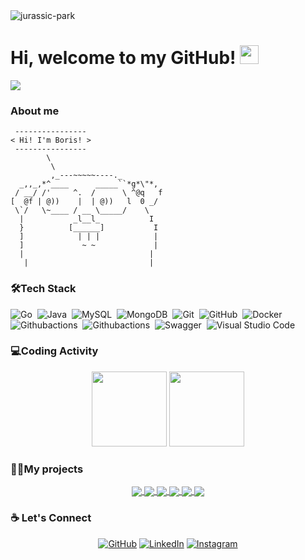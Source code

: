 
  <div align="center">
  <div style="display: flex;">
    <img src="https://raw.githubusercontent.com/scraly/gophers/main/jurassic-park.png" alt="jurassic-park">
<!--     <img src="https://github-readme-stats.vercel.app/api?username=borischen0203&show_icons=true&theme=vue" style="vertical-align: top;" />
    <img src="https://github-readme-stats.vercel.app/api/top-langs/?username=borischen0203&hide=html&theme=vue" /> -->
  </div>
  </div> 
<!--   <img align="left" src="https://raw.githubusercontent.com/scraly/gophers/main/jurassic-park.png" width="330px" heigth="206px" /> -->


# Hi, welcome to my GitHub! <img width="30" src="https://emojis.slackmojis.com/emojis/images/1593555389/9579/blob_excited.gif?1593555389" alt="party blob" />
  ![](https://visitor-badge.glitch.me/badge?page_id=borischen0203)


### About me 

```
 ----------------
< Hi! I'm Boris! >
 ----------------
        \
         \
         ,_---~~~~~----._
  _,,_,*^____      _____``*g*\"*,
 / __/ /'     ^.  /      \ ^@q   f
[  @f | @))    |  | @))   l  0 _/
 \`/   \~____ / __ \_____/    \
  |           _l__l_           I
  }          [______]           I
  ]            | | |            |
  ]             ~ ~             |
  |                            |
   |                           |
```
  
### 🛠️Tech Stack
   ![Go](https://img.shields.io/badge/-Go-05122A?style=flat&logo=Go)&nbsp;
   ![Java](https://img.shields.io/badge/-Java-05122A?style=flat&logo=Java&logoColor=FFA518)&nbsp;
   ![MySQL](https://img.shields.io/badge/-MySQL-05122A?style=flat&logo=MySQL)&nbsp;
   ![MongoDB](https://img.shields.io/badge/-MongoDB-05122A?style=flat&logo=MongoDB)&nbsp;
   ![Git](https://img.shields.io/badge/-Git-05122A?style=flat&logo=git)&nbsp;
   ![GitHub](https://img.shields.io/badge/-GitHub-05122A?style=flat&logo=github)&nbsp;
   ![Docker](https://img.shields.io/badge/-Docker-05122A?style=flat&logo=Docker)&nbsp;
   ![Githubactions](https://img.shields.io/badge/-Githubactions-05122A?style=flat&logo=Githubactions)&nbsp;
   ![Githubactions](https://img.shields.io/badge/-Heroku-05122A?style=flat&logo=Heroku)&nbsp;
   ![Swagger](https://img.shields.io/badge/-Swagger-05122A?style=flat&logo=Swagger)&nbsp;
   ![Visual Studio Code](https://img.shields.io/badge/-Visual%20Studio%20Code-05122A?style=flat&logo=visual-studio-code&logoColor=007ACC)&nbsp;

### 💻Coding Activity
  <div align="center">
  <img height="120px" src="https://github-readme-stats.vercel.app/api/top-langs/?username=borischen0203&hide_title=true&layout=compact&show_icons=true&title_color=ffffff&icon_color=34abeb&count_private=true&&line_height=21&text_color=daf7dc&bg_color=002b36" />
  <img height="120px" src="https://github-readme-stats.vercel.app/api?username=borischen0203&hide_title=true&show_icons=true&hide=prs,issues,contribs&title_color=ffffff&icon_color=34abeb&text_color=daf7dc&bg_color=002b36" />
  </div>

### 👨‍💻My projects
<div align="center">
<a href="https://github.com/borischen0203/goris">
  <img align="center" src="https://github-readme-stats.vercel.app/api/pin/?username=borischen0203&repo=goris&theme=ayu-mirage&layout=compact" />
</a>
<a href="https://github.com/borischen0203/shoris">
  <img align="center" src="https://github-readme-stats.vercel.app/api/pin/?username=borischen0203&repo=shoris&theme=ayu-mirage&layout=compact" />
</a>
<a href="https://github.com/borischen0203/URL-shortener">
  <img align="center" src="https://github-readme-stats.vercel.app/api/pin/?username=borischen0203&repo=URL-shortener&theme=ayu-mirage&layout=compact" />
</a>
<a href="https://github.com/borischen0203/short_url">
  <img align="center" src="https://github-readme-stats.vercel.app/api/pin/?username=borischen0203&repo=short_url&theme=ayu-mirage&layout=compact" />
</a>
<a href="https://github.com/borischen0203/Go-crawler">
  <img align="center" src="https://github-readme-stats.vercel.app/api/pin/?username=borischen0203&repo=Go-crawler&theme=ayu-mirage&layout=compact" />
</a>
<a href="https://github.com/borischen0203/guestList">
  <img align="center" src="https://github-readme-stats.vercel.app/api/pin/?username=borischen0203&repo=guestList&theme=ayu-mirage&layout=compact" />
</a>
</div>

### :coffee: Let's Connect 
<p align="center">
	<a href="https://github.com/borischen0203"><img src="https://img.icons8.com/bubbles/50/000000/github.png" alt="GitHub"/></a>
	<a href="https://www.linkedin.com/in/borischen0203/"><img src="https://img.icons8.com/bubbles/50/000000/linkedin.png" alt="LinkedIn"/></a>
	<a href="https://www.instagram.com/borischen0203"><img src="https://img.icons8.com/bubbles/50/000000/instagram.png" alt="Instagram"/></a>
</p>

<!-- <div align="right">
  
![ViewCount](https://views.whatilearened.today/views/github/borischen0203/borischen0203.svg) [![Thanks!](https://img.shields.io/badge/Thanks%20for%20visiting-!-1EAEDB.svg)](https://borischen0203.github.io/borischen0203/)
</div> -->

<!--
**borischen0203/borischen0203** is a ✨ _special_ ✨ repository because its `README.md` (this file) appears on your GitHub profile.

Here are some ideas to get you started:

- 🔭 I’m currently working on ...
- 🌱 I’m currently learning ...
- 👯 I’m looking to collaborate on ...
- 🤔 I’m looking for help with ...
- 💬 Ask me about ...
- 📫 How to reach me: ...
- 😄 Pronouns: ...
- ⚡ Fun fact: ...
-->
